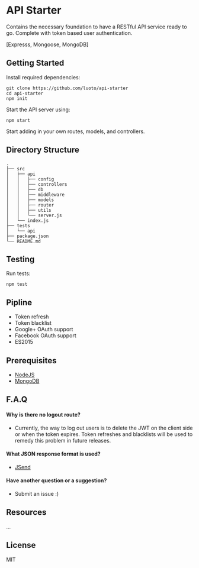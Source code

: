 # API Starter
Contains the necessary foundation to have a RESTful API service ready to go. Complete with token based user authentication.

[Expresss, Mongoose, MongoDB]

## Getting Started
Install required dependencies:
```
git clone https://github.com/luoto/api-starter
cd api-starter
npm init
```
Start the API server using:
```
npm start
```

Start adding in your own routes, models, and controllers.

## Directory Structure
```
.
├── src
│   ├── api
│   │   ├── config
│   │   ├── controllers
│   │   ├── db
│   │   ├── middleware
│   │   ├── models
│   │   ├── router
│   │   ├── utils
│   │   └── server.js
│   └── index.js
├── tests
│   └── api
├── package.json
└── README.md
```

## Testing
Run tests:
```
npm test
```

## Pipline
* Token refresh
* Token blacklist
* Google+ OAuth support
* Facebook OAuth support
* ES2015

## Prerequisites
 * [NodeJS](https://nodejs.org/en/)
 * [MongoDB](https://www.mongodb.org/downloads#production)

## F.A.Q
#### Why is there no logout route?
  * Currently, the way to log out users is to delete the JWT on the client side or when the token expires. Token refreshes and blacklists will be used to remedy this problem in future releases.

#### What JSON response format is used?
  * [JSend](https://labs.omniti.com/labs/jsend)

#### Have another question or a suggestion?
  * Submit an issue :)

## Resources
...

## License
MIT
